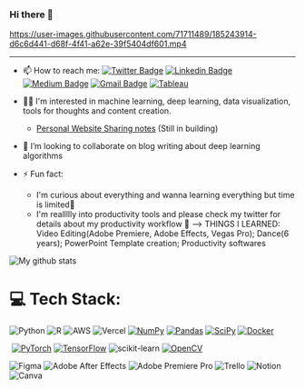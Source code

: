 ### Hi there 👋

https://user-images.githubusercontent.com/71711489/185243914-d6c6d441-d68f-4f41-a62e-39f5404df601.mp4

---
- 📫 How to reach me: 
[![Twitter Badge](https://img.shields.io/badge/-@Sue_sk79-1ca0f1?style=flat-square&labelColor=1ca0f1&logo=twitter&logoColor=white&link=https://twitter.com/Sue_sk79)](https://twitter.com/Sue_sk79) [![Linkedin Badge](https://img.shields.io/badge/-ShukangGuo-blue?style=flat-square&logo=Linkedin&logoColor=white&link=www.linkedin.com/in/shukang-guo/)](https://www.linkedin.com/in/shukang-guo/) [![Medium Badge](https://img.shields.io/badge/-@Sue-03a57a?style=flat-square&labelColor=000000&logo=Medium&link=https://medium.com/@sue.sk.guo/)](https://medium.com/@sue.sk.guo/)
[![Gmail Badge](https://img.shields.io/badge/-sue.sk.guo@gmail.com-c14438?style=flat-square&logo=Gmail&logoColor=white&link=mailto:sue.sk.guo@gmail.com)](mailto:sue.sk.guo@gmail.com) [![Tableau](https://img.shields.io/badge/-Tableau-0073C2?style=flat-square&logo=Tableau&logoColor=white)](https://public.tableau.com/app/profile/sue.guo)

- 👩‍💻 I'm interested in machine learning, deep learning, data visualization, tools for thoughts and content creation.
  - [Personal Website Sharing notes](https://suegk.github.io/) (Still in building)
    
- 👯 I’m looking to collaborate on blog writing about deep learning algorithms

- ⚡ Fun fact: 
  - I'm curious about everything and wanna learning everything but time is limited🥲 
  - I'm reallllly into productivity tools and please check my twitter for details about my productivity workflow 🥳
--> THINGS I LEARNED: Video Editing(Adobe Premiere, Adobe Effects, Vegas Pro); Dance(6 years); PowerPoint Template creation; Productivity softwares 

![My github stats](https://github-readme-stats.vercel.app/api?username=SueGK&show_icons=true)


# 💻 Tech Stack:

![Python](https://img.shields.io/badge/python-3670A0?style=plastic&logo=python&logoColor=ffdd54) ![R](https://img.shields.io/badge/r-%23276DC3.svg?style=plastic&logo=r&logoColor=white) ![AWS](https://img.shields.io/badge/AWS-%23FF9900.svg?style=plastic&logo=amazon-aws&logoColor=white) ![Vercel](https://img.shields.io/badge/vercel-%23000000.svg?style=plastic&logo=vercel&logoColor=white) [![NumPy](https://camo.githubusercontent.com/79ccb74d43fdfbd58fd6f568159172dd1b5d68c49935f2074b09a4d08567169c/68747470733a2f2f696d672e736869656c64732e696f2f62616467652f4e756d50792d626c61636b3f7374796c653d666c61742d737175617265266c6f676f3d6e756d7079)](https://camo.githubusercontent.com/79ccb74d43fdfbd58fd6f568159172dd1b5d68c49935f2074b09a4d08567169c/68747470733a2f2f696d672e736869656c64732e696f2f62616467652f4e756d50792d626c61636b3f7374796c653d666c61742d737175617265266c6f676f3d6e756d7079) [![Pandas](https://camo.githubusercontent.com/c9cccc45ecac06fd33ed0731c485f07b005bff3b5fb454c45ee91b308acdcc5f/68747470733a2f2f696d672e736869656c64732e696f2f62616467652f50616e6461732d626c61636b3f7374796c653d666c61742d737175617265266c6f676f3d70616e646173)](https://camo.githubusercontent.com/c9cccc45ecac06fd33ed0731c485f07b005bff3b5fb454c45ee91b308acdcc5f/68747470733a2f2f696d672e736869656c64732e696f2f62616467652f50616e6461732d626c61636b3f7374796c653d666c61742d737175617265266c6f676f3d70616e646173) [![SciPy](https://camo.githubusercontent.com/2770830508b823ed2efd842e4d3ae814427867fde2bc86fd54a716ecbbbcaa37/68747470733a2f2f696d672e736869656c64732e696f2f62616467652f53636950792d626c61636b3f7374796c653d666c61742d737175617265266c6f676f3d7363697079)](https://camo.githubusercontent.com/2770830508b823ed2efd842e4d3ae814427867fde2bc86fd54a716ecbbbcaa37/68747470733a2f2f696d672e736869656c64732e696f2f62616467652f53636950792d626c61636b3f7374796c653d666c61742d737175617265266c6f676f3d7363697079) [![Docker](https://camo.githubusercontent.com/c85183dbf4bc05eec945b87798226724a7668e6d66bbd00f5520541aa8046b43/68747470733a2f2f696d672e736869656c64732e696f2f62616467652f446f636b65722d626c61636b3f7374796c653d666c61742d737175617265266c6f676f3d646f636b6572)](https://camo.githubusercontent.com/c85183dbf4bc05eec945b87798226724a7668e6d66bbd00f5520541aa8046b43/68747470733a2f2f696d672e736869656c64732e696f2f62616467652f446f636b65722d626c61636b3f7374796c653d666c61742d737175617265266c6f676f3d646f636b6572)

 [![PyTorch](https://camo.githubusercontent.com/6960232406c5b71538f2ce952894c541f6dc3fcb952845b0f83242d8631ff823/68747470733a2f2f696d672e736869656c64732e696f2f62616467652f5079546f7263682d626c61636b3f7374796c653d666c61742d737175617265266c6f676f3d7079746f726368)](https://camo.githubusercontent.com/6960232406c5b71538f2ce952894c541f6dc3fcb952845b0f83242d8631ff823/68747470733a2f2f696d672e736869656c64732e696f2f62616467652f5079546f7263682d626c61636b3f7374796c653d666c61742d737175617265266c6f676f3d7079746f726368) [![TensorFlow](https://camo.githubusercontent.com/dc5e705d7fe8a4159ce9756cdc64bec41e2f67aa2c67724ef625fb6fccd093c9/68747470733a2f2f696d672e736869656c64732e696f2f62616467652f54462d626c61636b3f7374796c653d666c61742d737175617265266c6f676f3d74656e736f72666c6f77)](https://camo.githubusercontent.com/dc5e705d7fe8a4159ce9756cdc64bec41e2f67aa2c67724ef625fb6fccd093c9/68747470733a2f2f696d672e736869656c64732e696f2f62616467652f54462d626c61636b3f7374796c653d666c61742d737175617265266c6f676f3d74656e736f72666c6f77) ![scikit-learn](https://img.shields.io/badge/scikit--learn-%23F7931E.svg?style=plastic&logo=scikit-learn&logoColor=white) [![OpenCV](https://camo.githubusercontent.com/8c0ef3e9e3471dc01aee9a3fb5c9ec0b69f09d8e56ee037d7e1354353786c35d/68747470733a2f2f696d672e736869656c64732e696f2f62616467652f4f70656e43562d626c61636b3f7374796c653d666c61742d737175617265266c6f676f3d6f70656e6376)](https://camo.githubusercontent.com/8c0ef3e9e3471dc01aee9a3fb5c9ec0b69f09d8e56ee037d7e1354353786c35d/68747470733a2f2f696d672e736869656c64732e696f2f62616467652f4f70656e43562d626c61636b3f7374796c653d666c61742d737175617265266c6f676f3d6f70656e6376)



![Figma](https://img.shields.io/badge/figma-%23F24E1E.svg?style=plastic&logo=figma&logoColor=white) ![Adobe After Effects](https://img.shields.io/badge/Adobe%20After%20Effects-9999FF.svg?style=plastic&logo=Adobe%20After%20Effects&logoColor=white) ![Adobe Premiere Pro](https://img.shields.io/badge/Adobe%20Premiere%20Pro-9999FF.svg?style=plastic&logo=Adobe%20Premiere%20Pro&logoColor=white)  ![Trello](https://img.shields.io/badge/Trello-%23026AA7.svg?style=plastic&logo=Trello&logoColor=white) ![Notion](https://img.shields.io/badge/Notion-%23000000.svg?style=plastic&logo=notion&logoColor=white) ![Canva](https://img.shields.io/badge/Canva-%2300C4CC.svg?style=plastic&logo=Canva&logoColor=white)
